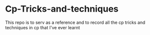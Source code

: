 # Cp-Tricks-and-techniques
This repo is to serv as a reference and to record all the cp tricks and techniques in cp that I've ever learnt
